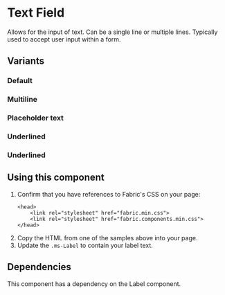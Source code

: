 # Text Field
Allows for the input of text. Can be a single line or multiple lines. Typically used to accept user input within a form.

## Variants

### Default
<!---
{{> TextField props=TextFieldExampleModel}}
--->

### Multiline
<!---
{{> TextField props=TextFieldMultilineExampleModel}}
--->

### Placeholder text
<!---
{{> TextFieldPlaceholderExample props=TextFieldPlaceholderExampleModel}}
--->

### Underlined
<!---
{{> TextFieldUnderlinedExample props=TextFieldUnderlinedExampleModel}}
--->

### Underlined
<!---
{{> TextField props=TextFieldTextFieldUnderlinedExampleModel}}
--->

## Using this component
1. Confirm that you have references to Fabric's CSS on your page:
    ```
    <head>
        <link rel="stylesheet" href="fabric.min.css">
        <link rel="stylesheet" href="fabric.components.min.css">
    </head>
    ```
2. Copy the HTML from one of the samples above into your page.
3. Update the `.ms-Label` to contain your label text.

## Dependencies
This component has a dependency on the Label component.
